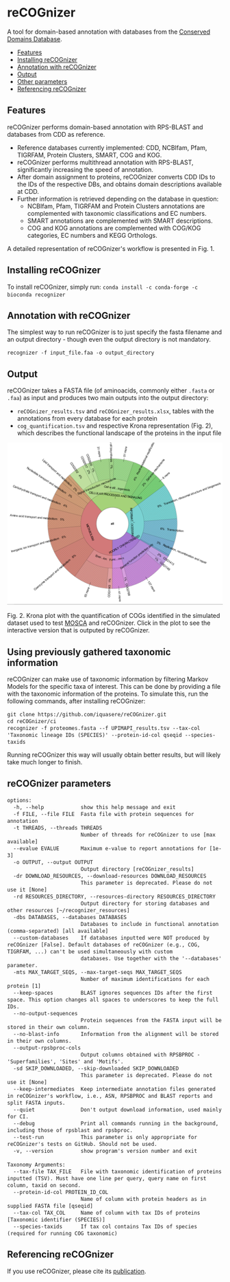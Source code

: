 # reCOGnizer

A tool for domain-based annotation with databases from the [Conserved Domains Database](https://www.ncbi.nlm.nih.gov/Structure/cdd/cdd.shtml).

* [Features](https://github.com/iquasere/reCOGnizer#features)
* [Installing reCOGnizer](https://github.com/iquasere/reCOGnizer#installing-recognizer)
* [Annotation with reCOGnizer](https://github.com/iquasere/reCOGnizer#annotation-with-recognizer)
* [Output](https://github.com/iquasere/reCOGnizer#output)
* [Other parameters](https://github.com/iquasere/reCOGnizer#other-parameters)
* [Referencing reCOGnizer](https://github.com/iquasere/reCOGnizer#referencing-recognizer)


## Features

reCOGnizer performs domain-based annotation with RPS-BLAST and databases from CDD as reference.
* Reference databases currently implemented: CDD, NCBIfam, Pfam, TIGRFAM, Protein Clusters, SMART, COG and KOG.
* reCOGnizer performs multithread annotation with RPS-BLAST, significantly increasing the speed of annotation.
* After domain assignment to proteins, reCOGnizer converts CDD IDs to the IDs of the respective DBs, and obtains domain descriptions available at CDD.
* Further information is retrieved depending on the database in question:
    * NCBIfam, Pfam, TIGRFAM and Protein Clusters annotations are complemented with taxonomic classifications and EC numbers.
    * SMART annotations are complemented with SMART descriptions.
    * COG and KOG annotations are complemented with COG/KOG categories, EC numbers and KEGG Orthologs.

A detailed representation of reCOGnizer's workflow is presented in Fig. 1.

## Installing reCOGnizer

To install reCOGnizer, simply run: `conda install -c conda-forge -c bioconda recognizer`

## Annotation with reCOGnizer

The simplest way to run reCOGnizer is to just specify the fasta filename and an output directory - though even the output directory is not mandatory.
```
recognizer -f input_file.faa -o output_directory
```

## Output

reCOGnizer takes a FASTA file (of aminoacids, commonly either `.fasta` or `.faa`) as input and produces two main outputs into the output directory:
* ```reCOGnizer_results.tsv``` and ```reCOGnizer_results.xlsx```, tables with the annotations from every database for each protein
* ```cog_quantification.tsv``` and respective Krona representation (Fig. 2), which describes the functional landscape of the proteins in the input file

[![Image Alt Text](resources/krona_plot.png)](https://iquasere.github.io/reCOGnizer)

Fig. 2. Krona plot with the quantification of COGs identified in the simulated dataset used to test [MOSCA](https://github.com/iquasere/MOSCA) and reCOGnizer. Click in the plot to see the interactive version that is outputed by reCOGnizer.

## Using previously gathered taxonomic information

reCOGnizer can make use of taxonomic information by filtering Markov Models for the specific taxa of interest. 
This can be done by providing a file with the taxonomic information of the proteins.
To simulate this, run the following commands, after installing reCOGnizer:
```
git clone https://github.com/iquasere/reCOGnizer.git
cd reCOGnizer/ci
recognizer -f proteomes.fasta --f UPIMAPI_results.tsv --tax-col 'Taxonomic lineage IDs (SPECIES)' --protein-id-col qseqid --species-taxids
```
Running reCOGnizer this way will usually obtain better results, but will likely take much longer to finish.

## reCOGnizer parameters

```
options:
  -h, --help            show this help message and exit
  -f FILE, --file FILE  Fasta file with protein sequences for annotation
  -t THREADS, --threads THREADS
                        Number of threads for reCOGnizer to use [max available]
  --evalue EVALUE       Maximum e-value to report annotations for [1e-3]
  -o OUTPUT, --output OUTPUT
                        Output directory [reCOGnizer_results]
  -dr DOWNLOAD_RESOURCES, --download-resources DOWNLOAD_RESOURCES
                        This parameter is deprecated. Please do not use it [None]
  -rd RESOURCES_DIRECTORY, --resources-directory RESOURCES_DIRECTORY
                        Output directory for storing databases and other resources [~/recognizer_resources]
  -dbs DATABASES, --databases DATABASES
                        Databases to include in functional annotation (comma-separated) [all available]
  --custom-databases    If databases inputted were NOT produced by reCOGnizer [False]. Default databases of reCOGnizer (e.g., COG, TIGRFAM, ...) can't be used simultaneously with custom
                        databases. Use together with the '--databases' parameter.
  -mts MAX_TARGET_SEQS, --max-target-seqs MAX_TARGET_SEQS
                        Number of maximum identifications for each protein [1]
  --keep-spaces         BLAST ignores sequences IDs after the first space. This option changes all spaces to underscores to keep the full IDs.
  --no-output-sequences
                        Protein sequences from the FASTA input will be stored in their own column.
  --no-blast-info       Information from the alignment will be stored in their own columns.
  --output-rpsbproc-cols
                        Output columns obtained with RPSBPROC - 'Superfamilies', 'Sites' and 'Motifs'.
  -sd SKIP_DOWNLOADED, --skip-downloaded SKIP_DOWNLOADED
                        This parameter is deprecated. Please do not use it [None]
  --keep-intermediates  Keep intermediate annotation files generated in reCOGnizer's workflow, i.e., ASN, RPSBPROC and BLAST reports and split FASTA inputs.
  --quiet               Don't output download information, used mainly for CI.
  --debug               Print all commands running in the background, including those of rpsblast and rpsbproc.
  --test-run            This parameter is only appropriate for reCOGnizer's tests on GitHub. Should not be used.
  -v, --version         show program's version number and exit

Taxonomy Arguments:
  --tax-file TAX_FILE   File with taxonomic identification of proteins inputted (TSV). Must have one line per query, query name on first column, taxid on second.
  --protein-id-col PROTEIN_ID_COL
                        Name of column with protein headers as in supplied FASTA file [qseqid]
  --tax-col TAX_COL     Name of column with tax IDs of proteins [Taxonomic identifier (SPECIES)]
  --species-taxids      If tax col contains Tax IDs of species (required for running COG taxonomic)
```

## Referencing reCOGnizer

If you use reCOGnizer, please cite its [publication](https://www.sciencedirect.com/science/article/pii/S2001037022001179).
